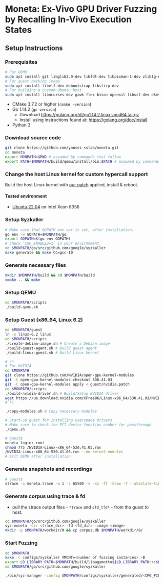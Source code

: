 # Moneta: Ex-Vivo GPU Driver Fuzzing by Recalling In-Vivo Execution States

## Setup Instructions

### Prerequisites

```bash
# For QEMU
sudo apt install git libglib2.0-dev libfdt-dev libpixman-1-dev zlib1g-dev ninja-build build-essential pkg-config cmake python-is-python3
# For guest backing image
sudo apt install libelf-dev debootstrap libslirp-dev
# For building a custom Ubuntu host
sudo apt install libncurses-dev gawk flex bison openssl libssl-dev dkms libelf-dev libudev-dev libpci-dev libiberty-dev autoconf llvm flex fakeroot build-essential crash kexec-tools makedumpfile kernel-wedge libncurses5 libncurses5-dev asciidoc binutils-dev libcap-dev default-jdk curl zstd
```

- CMake 3.7.2 or higher (`cmake -version`)
- Go 1.14.2 (`go version`)
  - Download <https://golang.org/dl/go1.14.2.linux-amd64.tar.gz>
  - Install using instructions found at: <https://golang.org/doc/install>
- Python 3

### Download source code

```bash
git clone https://github.com/yonsei-sslab/moneta.git
cd moneta
export MONPATH=$PWD # assumed by commands that follow
export PATH=$MONPATH/build/qemu/install/bin:$PATH # assumed by commands that follow
```

### Change the host Linux kernel for custom hypercall support

Build the host Linux kernel with [our patch](host/x86-64.patch) applied, install & reboot.

#### Tested environment

- [Ubuntu 22.04](https://git.launchpad.net/~ubuntu-kernel/ubuntu/+source/linux/+git/jammy/tag/?h=Ubuntu-hwe-5.19-5.19.0-40.41_22.04.1) on Intel Xeon 8358

### Setup Syzkaller

```bash
# Make sure that GOPATH env var is set, after installation.
go env -w GOPATH=$MONPATH/go
export GOPATH=$(go env GOPATH)
# Check `CGO_ENABLED=1` in your environment.
cd $MONPATH/go/src/github.com/google/syzkaller
make generate && make CC=gcc-10
```

### Generate necessary files

```bash
mkdir $MONPATH/build && cd $MONPATH/build
cmake .. && make
```

### Setup QEMU

```bash
cd $MONPATH/scripts
./build-qemu.sh
```

### Setup Guest (x86_64, Linux 6.2)

```bash
cd $MONPATH/guest
ln -s linux-6.2 linux
cd $MONPATH/scripts
./create-debian-image.sh # Create a Debian image
./build-guest-agent.sh # Build guest agent
./build-linux-guest.sh # Build Linux kernel

# /*
# For NVIDIA
cd $MONPATH
git clone https://github.com/NVIDIA/open-gpu-kernel-modules 
git -C open-gpu-kernel-modules checkout 530.41.03
git -C open-gpu-kernel-modules apply < guest/nvidia.patch
cd $MONPATH/scripts
./build-nvidia-driver.sh # Build/Setup NVIDIA driver
wget https://us.download.nvidia.com/XFree86/Linux-x86_64/530.41.03/NVIDIA-Linux-x86_64-530.41.03.run
# */

./copy-modules.sh # Copy necessary modules
```

```bash
# Start-up guest for installing userspace drivers
# Make sure to check the PCI device function number for passthrough
./qemu.sh

# guest$
moneta login: root
chmod 775 /NVIDIA-Linux-x86_64-530.41.03.run
/NVIDIA-Linux-x86_64-530.41.03.run --no-kernel-modules
# Exit QEMU after installation
```

### Generate snapshots and recordings

```bash
# guest$
strace -o moneta.trace -a 1 -s 65500 -v -xx -ff -Xraw -T --absolute-timestamps=precision:ns --syscall-times=ns -DD --moneta-n <ioctl count for snapshot> --moneta-s 1 --moneta-driver <nvidia/amdgpu/mali> <workload>
```

### Generate corpus using trace & fd

- pull the strace output files - `*trace` and `sfd_tfd*` - from the guest to host.

```bash
cd $MONPATH/go/src/github.com/google/syzkaller
syz-moneta -dir <trace_dir> -fd <fd_dir> -image <image>
mkdir -p $MONPATH/workdir/0 && cp corpus.db $MONPATH/workdir/0/
```

### Start Fuzzing

```bash
cd $MONPATH
make -C configs/syzkaller VMCNT=<number of fuzzing instances> -B
export LD_LIBRARY_PATH=$MONPATH/build/libagamotto${LD_LIBRARY_PATH:+:$LD_LIBRARY_PATH}
cd $MONPATH/go/src/github.com/google/syzkaller

./bin/syz-manager -config $MONPATH/configs/syzkaller/generated/<CFG_FILE>.cfg
```
